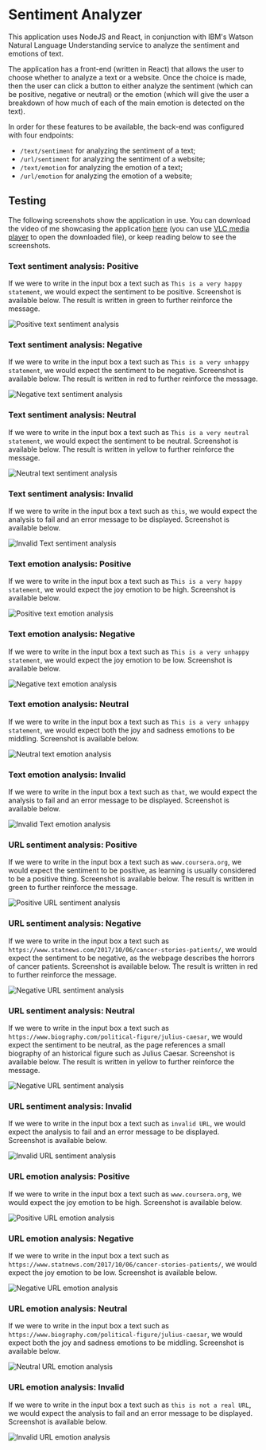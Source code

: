 # Sentiment Analyzer

This application uses NodeJS and React, in conjunction with IBM's Watson Natural Language Understanding service to analyze the sentiment and emotions of text.

The application has a front-end (written in React) that allows the user to choose whether to analyze a text or a website. Once the choice is made, then the user can click a button to either analyze the sentiment (which can be positive, negative or neutral) or the emotion (which will give the user a breakdown of how much of each of the main emotion is detected on the text).

In order for these features to be available, the back-end was configured with four endpoints:
 - `/text/sentiment` for analyzing the sentiment of a text;
 - `/url/sentiment` for analyzing the sentiment of a website;
 - `/text/emotion` for analyzing the emotion of a text;
 - `/url/emotion` for analyzing the emotion of a website;

## Testing

The following screenshots show the application in use. You can download the video of me showcasing the application [here](https://github.com/PasqualePerilli/Sentiment-Analyzer/raw/master/GitHub-Screenshots/showcase.webm) (you can use [VLC media player](https://www.videolan.org) to open the downloaded file), or keep reading below to see the screenshots.

### Text sentiment analysis: Positive

If we were to write in the input box a text such as `This is a very happy statement`, we would expect the sentiment to be positive. Screenshot is available below.
The result is written in green to further reinforce the message.

![Positive text sentiment analysis](/GitHub-Screenshots/text-happy.jpg)

### Text sentiment analysis: Negative

If we were to write in the input box a text such as `This is a very unhappy statement`, we would expect the sentiment to be negative. Screenshot is available below.
The result is written in red to further reinforce the message.

![Negative text sentiment analysis](/GitHub-Screenshots/text-unhappy.jpg)

### Text sentiment analysis: Neutral

If we were to write in the input box a text such as `This is a very neutral statement`, we would expect the sentiment to be neutral. Screenshot is available below.
The result is written in yellow to further reinforce the message.

![Neutral text sentiment analysis](/GitHub-Screenshots/text-neutral.jpg)

### Text sentiment analysis: Invalid

If we were to write in the input box a text such as `this`, we would expect the analysis to fail and an error message to be displayed. Screenshot is available below.

![Invalid Text sentiment analysis](/GitHub-Screenshots/invalid-text-sentiment.jpg)

### Text emotion analysis: Positive

If we were to write in the input box a text such as `This is a very happy statement`, we would expect the joy emotion to be high. Screenshot is available below.

![Positive text emotion analysis](/GitHub-Screenshots/text-happy-table.jpg)

### Text emotion analysis: Negative

If we were to write in the input box a text such as `This is a very unhappy statement`, we would expect the joy emotion to be low. Screenshot is available below.

![Negative text emotion analysis](/GitHub-Screenshots/text-unhappy-table.jpg)

### Text emotion analysis: Neutral

If we were to write in the input box a text such as `This is a very unhappy statement`, we would expect both the joy and sadness emotions to be middling. Screenshot is available below.

![Neutral text emotion analysis](/GitHub-Screenshots/text-neutral-table.jpg)

### Text emotion analysis: Invalid

If we were to write in the input box a text such as `that`, we would expect the analysis to fail and an error message to be displayed. Screenshot is available below.

![Invalid Text emotion analysis](/GitHub-Screenshots/invalid-text-emotion.jpg)

### URL sentiment analysis: Positive

If we were to write in the input box a text such as `www.coursera.org`, we would expect the sentiment to be positive, as learning is usually considered to be a positive thing. Screenshot is available below.
The result is written in green to further reinforce the message.

![Positive URL sentiment analysis](/GitHub-Screenshots/url-happy.jpg)

### URL sentiment analysis: Negative

If we were to write in the input box a text such as `https://www.statnews.com/2017/10/06/cancer-stories-patients/`, we would expect the sentiment to be negative, as the webpage describes the horrors of cancer patients. Screenshot is available below.
The result is written in red to further reinforce the message.

![Negative URL sentiment analysis](/GitHub-Screenshots/url-unhappy.jpg)

### URL sentiment analysis: Neutral

If we were to write in the input box a text such as `https://www.biography.com/political-figure/julius-caesar`, we would expect the sentiment to be neutral, as the page references a small biography of an historical figure such as Julius Caesar. Screenshot is available below.
The result is written in yellow to further reinforce the message.

![Negative URL sentiment analysis](/GitHub-Screenshots/url-neutral.jpg)

### URL sentiment analysis: Invalid

If we were to write in the input box a text such as `invalid URL`, we would expect the analysis to fail and an error message to be displayed. Screenshot is available below.

![Invalid URL sentiment analysis](/GitHub-Screenshots/invalid-url-sentiment.jpg)

### URL emotion analysis: Positive

If we were to write in the input box a text such as `www.coursera.org`, we would expect the joy emotion to be high. Screenshot is available below.

![Positive URL emotion analysis](/GitHub-Screenshots/url-happy-table.jpg)

### URL emotion analysis: Negative

If we were to write in the input box a text such as `https://www.statnews.com/2017/10/06/cancer-stories-patients/`, we would expect the joy emotion to be low. Screenshot is available below.

![Negative URL emotion analysis](/GitHub-Screenshots/url-unhappy-table.jpg)

### URL emotion analysis: Neutral

If we were to write in the input box a text such as `https://www.biography.com/political-figure/julius-caesar`, we would expect both the joy and sadness emotions to be middling. Screenshot is available below.

![Neutral URL emotion analysis](/GitHub-Screenshots/url-neutral-table.jpg)

### URL emotion analysis: Invalid

If we were to write in the input box a text such as `this is not a real URL`, we would expect the analysis to fail and an error message to be displayed. Screenshot is available below.

![Invalid URL emotion analysis](/GitHub-Screenshots/invalid-url-emotion.jpg)

